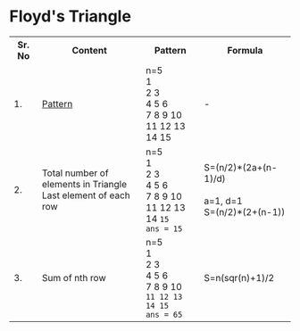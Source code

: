 <html>
  <head>
    <h1>Floyd's Triangle</h1>
  </head>
  <body>
    <table>
      <tr>
        <th>Sr. No</th>
        <th>Content</th>
        <th>Pattern</th>
        <th>Formula</th>
      </tr>
      <tr>
        <td>1.</td>
        <td><a href="https://github.com/Abhishek-Pashte/Patterns-CPP/blob/main/Programs/Floyd_Triangle/Floyd_Triangle.cpp">Pattern</a></td>
        <td>n=5<br>1<br>2 3<br>4 5 6<br>7 8 9 10<br>11 12 13 14 15</td>
        <td>-</td>
      </tr>
      <tr>
        <td>2.</td>
        <td>Total number of elements in Triangle<br> Last element of each row</td>
        <td>n=5<br>1<br>2 3<br>4 5 6<br>7 8 9 10<br>11 12 13 14 <code>15</code><br><code>ans = 15</code></td>
        <td>S=(n/2)*(2a+(n-1)/d)<br><br>
          a=1, d=1<br>
          S=(n/2)*(2+(n-1))
        </td>
      </tr>
      <tr>
        <td>3.</td>
        <td>Sum of nth row</td>
        <td>n=5<br>1<br>2 3<br>4 5 6<br>7 8 9 10<br><code>11 12 13 14 15</code><br><code>ans = 65</code></td>
        <td>S=n(sqr(n)+1)/2</td>
      </tr>
    </table>
  </body>
</html>
